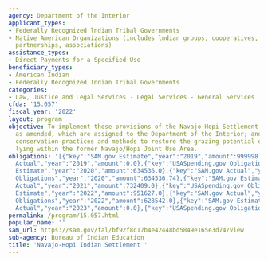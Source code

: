 ```yaml
---
agency: Department of the Interior
applicant_types:
- Federally Recognized lndian Tribal Governments
- Native American Organizations (includes lndian groups, cooperatives, corporations,
  partnerships, associations)
assistance_types:
- Direct Payments for a Specified Use
beneficiary_types:
- American Indian
- Federally Recognized Indian Tribal Governments
categories:
- Law, Justice and Legal Services - Legal Services - General Services
cfda: '15.057'
fiscal_year: '2022'
layout: program
objective: To implement those provisions of the Navajo-Hopi Settlement Act of 1974,
  as amended, which are assigned to the Department of the Interior; and to institute
  conservation practices and methods to restore the grazing potential of rangelands
  lying within the former Navajo/Hopi Joint Use Area.
obligations: '[{"key":"SAM.gov Estimate","year":"2019","amount":999998.0},{"key":"SAM.gov
  Actual","year":"2019","amount":0.0},{"key":"USASpending.gov Obligations","year":"2019","amount":715260.96},{"key":"SAM.gov
  Estimate","year":"2020","amount":634536.0},{"key":"SAM.gov Actual","year":"2020","amount":1281991.0},{"key":"USASpending.gov
  Obligations","year":"2020","amount":634536.74},{"key":"SAM.gov Estimate","year":"2021","amount":0.0},{"key":"SAM.gov
  Actual","year":"2021","amount":732409.0},{"key":"USASpending.gov Obligations","year":"2021","amount":732409.26},{"key":"SAM.gov
  Estimate","year":"2022","amount":951627.0},{"key":"SAM.gov Actual","year":"2022","amount":0.0},{"key":"USASpending.gov
  Obligations","year":"2022","amount":628542.0},{"key":"SAM.gov Estimate","year":"2023","amount":104000.0},{"key":"SAM.gov
  Actual","year":"2023","amount":0.0},{"key":"USASpending.gov Obligations","year":"2023","amount":174011.0}]'
permalink: /program/15.057.html
popular_name: ''
sam_url: https://sam.gov/fal/bf92f8c17b4e42448bd5849e165e3d74/view
sub-agency: Bureau of Indian Education
title: 'Navajo-Hopi Indian Settlement '
---
```

